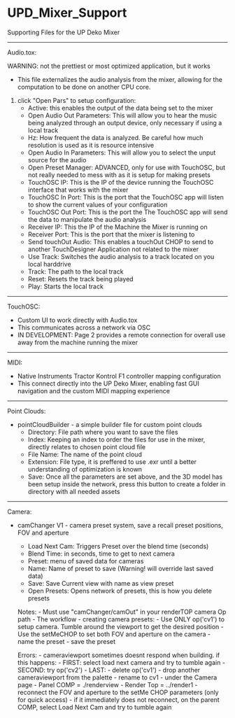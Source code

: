 # UPD_Mixer_Support

 Supporting Files for the UP Deko Mixer

 -------------------------------------------------------------------------
 Audio.tox:

 WARNING: not the prettiest or most optimized application, but it works

 - This file externalizes the audio analysis from the mixer, allowing for the computation to be done on another CPU core.

 1) click "Open Pars" to setup configuration:
    - Active: this enables the output of the data being set to the mixer
    - Open Audio Out Parameters: This will allow you to hear the music being analyzed through an output device, only necessary if using a local track
    - Hz: How frequent the data is analyzed. Be careful how much resolution is used as it is resource intensive
    - Open Audio In Parameters: This will allow you to select the unput source for the audio
    - Open Preset Manager: ADVANCED, only for use with TouchOSC, but not really needed to mess with as it is setup for making presets
    - TouchOSC IP: This is the IP of the device running the TouchOSC interface that works with the mixer
    - TouchOSC In Port: This is the port that the TouchOSC app will listen to show the current values of your configuration
    - TouchOSC Out Port: This is the port the The TouchOSC app will send the data to manipulate the audio analysis
    - Receiver IP: This the IP of the Machine the Mixer is running on
    - Receiver Port: This is the port that the mixer is listening to
    - Send touchOut Audio: This enables a touchOut CHOP to send to another TouchDesigner Application not related to the mixer
    - Use Track: Switches the audio analysis to a track located on you local harddrive
    - Track: The path to the local track
    - Reset: Resets the track being played
    - Play: Starts the local track


 ------------------------------------------------------------------------

TouchOSC:

- Custom UI to work directly with Audio.tox
- This communicates across a network via OSC
- IN DEVELOPMENT: Page 2 provides a remote connection for overall use away from the machine running the mixer
-------------------------------------------------------------------------

MIDI:

- Native Instruments Tractor Kontrol F1 controller mapping configuration
- This connect directly into the UP Deko Mixer, enabling fast GUI navigation and the custom MIDI mapping experience

---------------------------------------------------------------------------

Point Clouds:

- pointCloudBuilder - a simple builder file for custom point clouds
   - Directory: File path where you want to save the files
   - Index: Keeping an index to order the files for use in the mixer, directly relates to chosen point cloud file
   - File Name: The name of the point cloud
   - Extension: File type, it is preffered to use .exr until a better understanding of optimization is known
   - Save: Once all the parameters are set above, and the 3D model has been setup inside the network, press this button to create a folder in directory with all needed assets

----------------------------------------------------------------------------

Camera:

- camChanger V1 - camera preset system, save a recall preset positions, FOV and aperture
   - Load Next Cam: Triggers Preset over the blend time (seconds)
   - Blend Time: in seconds, time to get to next camera
   - Preset: menu of saved data for cameras
   - Name: Name of preset to save (Warning! will override last saved data)
   - Save: Save Current view with name as view preset
   - Open Presets: Opens network of presets, this is how you delete presets

   Notes:
      - Must use "camChanger/camOut" in your renderTOP camera Op path
      - The workflow - creating camera presets: 
         - Use ONLY op('cv1') to setup camera. Tumble around the viewport to get the desired position
         - Use the setMeCHOP to set both FOV and aperture on the camera
         - name the preset
         - save the preset

   Errors:
      - cameraviewport sometimes doesnt respond when building. if this happens:
         - FIRST: select load next camera and try to tumble again
         - SECOND: try op('cv2')
         - LAST: 
         - delete op('cv1')
         - drop another cameraviewport from the palette
         - rename to cv1
         - under the Camera page
            - Panel COMP = ./renderview
            - Render Top = ../render1
         - reconnect the FOV and aperture to the setMe CHOP parameters (only for quick access)
         - if it immediately does not reconnect, on the parent COMP, select Load Next Cam and try to tumble again


